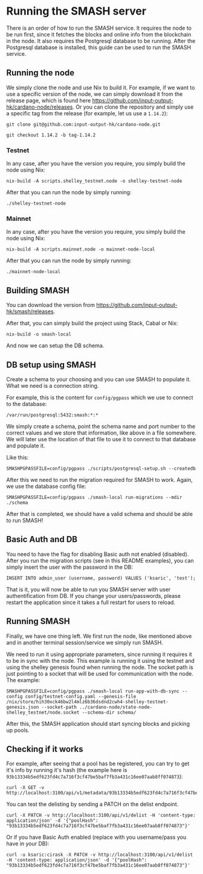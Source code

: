 # Running the SMASH server

There is an order of how to run the SMASH service.
It requires the node to be run first, since it fetches the blocks and online info from the blockchain 
in the node.
It also requires the Postgresql database to be running.
After the Postgresql database is installed, this guide can be used to run the SMASH service.

## Running the node

We simply clone the node and use Nix to build it.
For example, if we want to use a specific version of the node, we can simply download it from the release page,
which is found here https://github.com/input-output-hk/cardano-node/releases.
Or you can clone the repository and simply use a specific tag from the release (for example, let us use a `1.14.2`):
```
git clone git@github.com:input-output-hk/cardano-node.git

git checkout 1.14.2 -b tag-1.14.2
```

### Testnet

In any case, after you have the version you require, you simply build the node using Nix:
```
nix-build -A scripts.shelley_testnet.node -o shelley-testnet-node
```

After that you can run the node by simply running:
```
./shelley-testnet-node
```

### Mainnet

In any case, after you have the version you require, you simply build the node using Nix:
```
nix-build -A scripts.mainnet.node -o mainnet-node-local
```

After that you can run the node by simply running:
```
./mainnet-node-local
```

## Building SMASH

You can download the version from https://github.com/input-output-hk/smash/releases.

After that, you can simply build the project using Stack, Cabal or Nix:
```
nix-build -o smash-local
```

And now we can setup the DB schema.

## DB setup using SMASH

Create a schema to your choosing and you can use SMASH to populate it.
What we need is a connection string.

For example, this is the content for `config/pgpass` which we use to connect to the database:
```
/var/run/postgresql:5432:smash:*:*
```

We simply create a schema, point the schema name and port number to the correct values and we store that
information, like above in a file somewhere. We will later use the location of that file to use it to
connect to that database and populate it.

Like this:
```
SMASHPGPASSFILE=config/pgpass ./scripts/postgresql-setup.sh --createdb
```

After this we need to run the migration required for SMASH to work. Again, we use the database config file:
```
SMASHPGPASSFILE=config/pgpass ./smash-local run-migrations --mdir ./schema
```

After that is completed, we should have a valid schema and should be able to run SMASH!

## Basic Auth and DB

You need to have the flag for disabling Basic auth not enabled (disabled).
After you run the migration scripts (see in this README examples), you can simply insert the user with the password in the DB:
```
INSERT INTO admin_user (username, password) VALUES ('ksaric', 'test');
```

That is it, you will now be able to run you SMASH server with user authentification from DB.
If you change your users/passwords, please restart the application since it takes a full restart for users to reload.

## Running SMASH

Finally, we have one thing left.
We first run the node, like mentioned above and in another terminal session/service we simply run SMASH.

We need to run it using appropriate parameters, since running it requires it to be in sync with the node.
This example is running it using the testnet and using the shelley genesis found when running the node.
The socket path is just pointing to a socket that will be used for communication with the node.
The example:
```
SMASHPGPASSFILE=config/pgpass ./smash-local run-app-with-db-sync --config config/testnet-config.yaml --genesis-file /nix/store/hih30xck46bw2l4mlz6b36dsdnd2cwh4-shelley-testnet-genesis.json --socket-path ../cardano-node/state-node-shelley_testnet/node.socket --schema-dir schema/
```

After this, the SMASH application should start syncing blocks and picking up pools.

## Checking if it works

For example, after seeing that a pool has be registered, you can try to get it's info by running it's hash (the example here is `93b13334b5edf623fd4c7a716f3cf47be5baf7fb3a431c16ee07aab8ff074873`):
```
curl -X GET -v http://localhost:3100/api/v1/metadata/93b13334b5edf623fd4c7a716f3cf47be5baf7fb3a431c16ee07aab8ff074873
```

You can test the delisting by sending a PATCH on the delist endpoint.
```
curl -X PATCH -v http://localhost:3100/api/v1/delist -H 'content-type: application/json' -d '{"poolHash": "93b13334b5edf623fd4c7a716f3cf47be5baf7fb3a431c16ee07aab8ff074873"}'
```

Or if you have Basic Auth enabled (replace with you username/pass you have in your DB):
```
curl -u ksaric:cirask -X PATCH -v http://localhost:3100/api/v1/delist -H 'content-type: application/json' -d '{"poolHash": "93b13334b5edf623fd4c7a716f3cf47be5baf7fb3a431c16ee07aab8ff074873"}'
```

